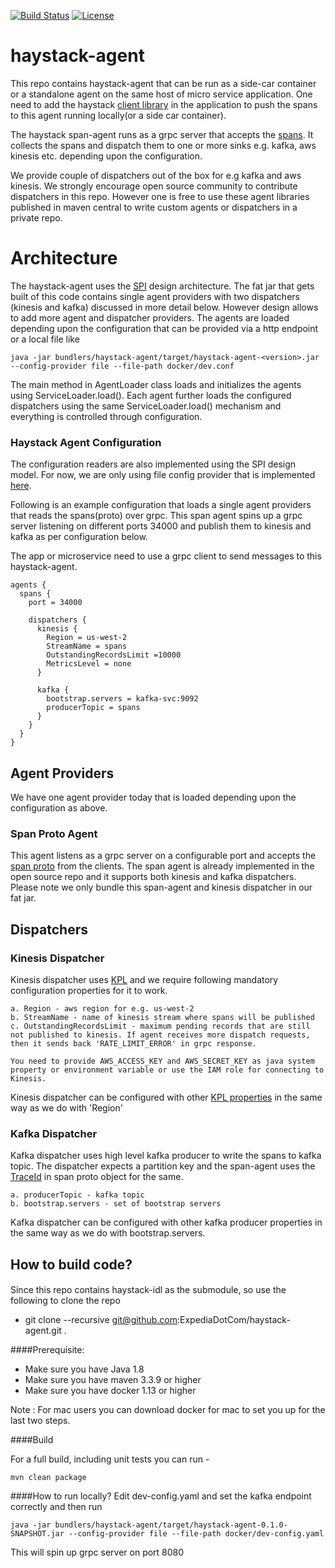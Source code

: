 [![Build Status](https://travis-ci.org/ExpediaDotCom/haystack-agent.svg?branch=master)](https://travis-ci.org/ExpediaDotCom/haystack-agent)
[![License](https://img.shields.io/badge/license-Apache%20License%202.0-blue.svg)](https://github.com/ExpediaDotCom/haystack/blob/master/LICENSE)

# haystack-agent
This repo contains haystack-agent that can be run as a side-car container or a standalone agent on the same host of micro service application.
One need to add the haystack [client library](https://github.com/ExpediaDotCom/haystack-client-java) in the application to push the spans to this agent running locally(or a side car container).

The haystack span-agent runs as a grpc server that accepts the [spans](https://github.com/ExpediaDotCom/haystack-idl). 
It collects the spans and dispatch them to one or more sinks e.g. kafka, aws kinesis etc. depending upon the configuration.

We provide couple of dispatchers out of the box for e.g kafka and aws kinesis. 
We strongly encourage open source community to contribute dispatchers in this repo. 
However one is free to use these agent libraries published in maven central to write custom agents or dispatchers in a private repo.


# Architecture
The haystack-agent uses the [SPI](https://docs.oracle.com/javase/tutorial/ext/basics/spi.html) design architecture.
The fat jar that gets built of this code contains single agent providers with two dispatchers (kinesis and kafka) discussed in more detail below. 
However design allows to add more agent and dispatcher providers. 
The agents are loaded depending upon the configuration that can be provided via a http endpoint or a local file like

```
java -jar bundlers/haystack-agent/target/haystack-agent-<version>.jar --config-provider file --file-path docker/dev.conf
```

The main method in AgentLoader class loads and initializes the agents using ServiceLoader.load(). 
Each agent further loads the configured dispatchers using the same ServiceLoader.load() mechanism and everything is controlled through configuration.



### Haystack Agent Configuration
The configuration readers are also implemented using the SPI design model. 
For now, we are only using file config provider that is implemented [here](https://github.com/ExpediaDotCom/haystack-agent/tree/master/config-providers/file).

Following is an example configuration that loads a single agent providers that reads the spans(proto) over grpc.
This span agent spins up a grpc server listening on different ports 34000 and publish them to kinesis and kafka as per configuration below. 

The app or microservice need to use a grpc client to send messages to this haystack-agent.

```
agents {
  spans {
    port = 34000

    dispatchers {
      kinesis {
        Region = us-west-2
        StreamName = spans
        OutstandingRecordsLimit =10000
        MetricsLevel = none
      }
      
      kafka {
        bootstrap.servers = kafka-svc:9092
        producerTopic = spans
      }
    }
  }
}
```

## Agent Providers
We have one agent provider today that is loaded depending upon the configuration as above.

### Span Proto Agent
This agent listens as a grpc server on a configurable port and accepts the [span proto](https://github.com/ExpediaDotCom/haystack-idl/tree/master/proto/agent) from the clients. 
The span agent is already implemented in the open source repo and it supports both kinesis and kafka dispatchers.
Please note we only bundle this span-agent and kinesis dispatcher in our fat jar. 

## Dispatchers

### Kinesis Dispatcher
Kinesis dispatcher uses [KPL](https://github.com/awslabs/amazon-kinesis-producer) and we require following mandatory configuration properties for it to work. 
```
a. Region - aws region for e.g. us-west-2
b. StreamName - name of kinesis stream where spans will be published
c. OutstandingRecordsLimit - maximum pending records that are still not published to kinesis. If agent receives more dispatch requests, then it sends back 'RATE_LIMIT_ERROR' in grpc response.

You need to provide AWS_ACCESS_KEY and AWS_SECRET_KEY as java system property or environment variable or use the IAM role for connecting to Kinesis.
```

Kinesis dispatcher can be configured with other [KPL properties](https://github.com/awslabs/amazon-kinesis-producer/blob/master/java/amazon-kinesis-producer-sample/default_config.properties) in the same way as we do with 'Region'


### Kafka Dispatcher
Kafka dispatcher uses high level kafka producer to write the spans to kafka topic. 
The dispatcher  expects a partition key and the span-agent uses the [TraceId](https://github.com/ExpediaDotCom/haystack-idl/blob/master/proto/span.proto) in span proto object for the same.

```
a. producerTopic - kafka topic
b. bootstrap.servers - set of bootstrap servers

```
Kafka dispatcher can be configured with other kafka producer properties in the same way as we do with bootstrap.servers.


## How to build code?

####
Since this repo contains haystack-idl as the submodule, so use the following to clone the repo
* git clone --recursive git@github.com:ExpediaDotCom/haystack-agent.git .

####Prerequisite: 

* Make sure you have Java 1.8
* Make sure you have maven 3.3.9 or higher
* Make sure you have docker 1.13 or higher


Note : For mac users you can download docker for mac to set you up for the last two steps.

####Build

For a full build, including unit tests you can run -
```
mvn clean package
```
####How to run locally?
Edit dev-config.yaml and set the kafka endpoint correctly and then run
```
java -jar bundlers/haystack-agent/target/haystack-agent-0.1.0-SNAPSHOT.jar --config-provider file --file-path docker/dev-config.yaml
```
This will spin up grpc server on port 8080
